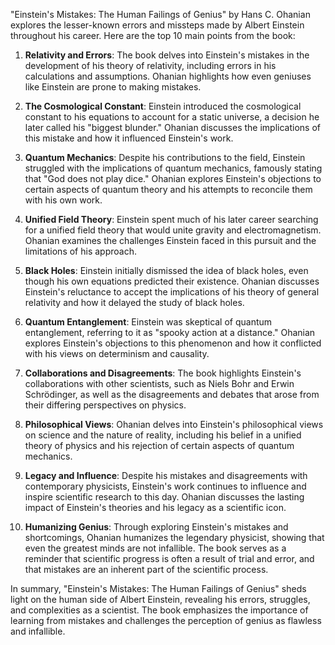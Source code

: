 "Einstein's Mistakes: The Human Failings of Genius" by Hans C. Ohanian explores the lesser-known errors and missteps made by Albert Einstein throughout his career. Here are the top 10 main points from the book:

1. **Relativity and Errors**: The book delves into Einstein's mistakes in the development of his theory of relativity, including errors in his calculations and assumptions. Ohanian highlights how even geniuses like Einstein are prone to making mistakes.

2. **The Cosmological Constant**: Einstein introduced the cosmological constant to his equations to account for a static universe, a decision he later called his "biggest blunder." Ohanian discusses the implications of this mistake and how it influenced Einstein's work.

3. **Quantum Mechanics**: Despite his contributions to the field, Einstein struggled with the implications of quantum mechanics, famously stating that "God does not play dice." Ohanian explores Einstein's objections to certain aspects of quantum theory and his attempts to reconcile them with his own work.

4. **Unified Field Theory**: Einstein spent much of his later career searching for a unified field theory that would unite gravity and electromagnetism. Ohanian examines the challenges Einstein faced in this pursuit and the limitations of his approach.

5. **Black Holes**: Einstein initially dismissed the idea of black holes, even though his own equations predicted their existence. Ohanian discusses Einstein's reluctance to accept the implications of his theory of general relativity and how it delayed the study of black holes.

6. **Quantum Entanglement**: Einstein was skeptical of quantum entanglement, referring to it as "spooky action at a distance." Ohanian explores Einstein's objections to this phenomenon and how it conflicted with his views on determinism and causality.

7. **Collaborations and Disagreements**: The book highlights Einstein's collaborations with other scientists, such as Niels Bohr and Erwin Schrödinger, as well as the disagreements and debates that arose from their differing perspectives on physics.

8. **Philosophical Views**: Ohanian delves into Einstein's philosophical views on science and the nature of reality, including his belief in a unified theory of physics and his rejection of certain aspects of quantum mechanics.

9. **Legacy and Influence**: Despite his mistakes and disagreements with contemporary physicists, Einstein's work continues to influence and inspire scientific research to this day. Ohanian discusses the lasting impact of Einstein's theories and his legacy as a scientific icon.

10. **Humanizing Genius**: Through exploring Einstein's mistakes and shortcomings, Ohanian humanizes the legendary physicist, showing that even the greatest minds are not infallible. The book serves as a reminder that scientific progress is often a result of trial and error, and that mistakes are an inherent part of the scientific process.

In summary, "Einstein's Mistakes: The Human Failings of Genius" sheds light on the human side of Albert Einstein, revealing his errors, struggles, and complexities as a scientist. The book emphasizes the importance of learning from mistakes and challenges the perception of genius as flawless and infallible.